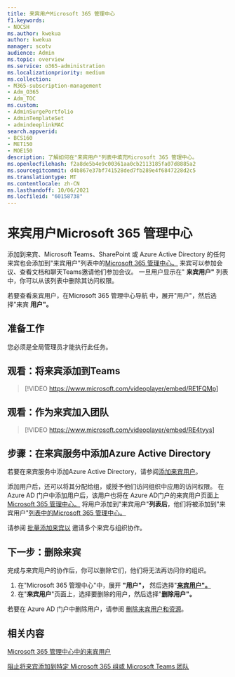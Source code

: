 ```yaml
---
title: 来宾用户Microsoft 365 管理中心
f1.keywords:
- NOCSH
ms.author: kwekua
author: kwekua
manager: scotv
audience: Admin
ms.topic: overview
ms.service: o365-administration
ms.localizationpriority: medium
ms.collection:
- M365-subscription-management
- Adm_O365
- Adm_TOC
ms.custom:
- AdminSurgePortfolio
- AdminTemplateSet
- admindeeplinkMAC
search.appverid:
- BCS160
- MET150
- MOE150
description: 了解如何在"来宾用户"列表中填充Microsoft 365 管理中心。
ms.openlocfilehash: f2a8de5b4e9c00361aa0cb2113185fa07d8885a2
ms.sourcegitcommit: d4b867e37bf741528ded7fb289e4f6847228d2c5
ms.translationtype: MT
ms.contentlocale: zh-CN
ms.lasthandoff: 10/06/2021
ms.locfileid: "60158738"
---
```

# <a name="guest-users-in-microsoft-365-admin-center"></a>来宾用户Microsoft 365 管理中心

添加到来宾、Microsoft Teams、SharePoint 或 Azure Active Directory 的任何来宾也会添加到"来宾用户"列表中的<a href="https://go.microsoft.com/fwlink/p/?linkid=2074830" target="_blank">Microsoft 365 管理中心。</a>  来宾可以参加会议、查看文档和聊天Teams邀请他们参加会议。
一旦用户显示在" **来宾用户"** 列表中，你可以从该列表中删除其访问权限。

若要查看来宾用户，在Microsoft 365 管理中心导航 <a href="https://go.microsoft.com/fwlink/p/?linkid=2074830" target="_blank"></a>中，展开"用户"，然后选择"来宾 **用户"。** 

## <a name="before-you-begin"></a>准备工作

您必须是全局管理员才能执行此任务。

## <a name="watch-add-guests-to-teams"></a>观看：将来宾添加到Teams

> [!VIDEO https://www.microsoft.com/videoplayer/embed/RE1FQMp]

## <a name="watch-join-a-team-as-a-guest"></a>观看：作为来宾加入团队

> [!VIDEO https://www.microsoft.com/videoplayer/embed/RE4tyys]

## <a name="steps-add-guests-in-azure-active-directory"></a>步骤：在来宾服务中添加Azure Active Directory

若要在来宾服务中添加Azure Active Directory，请参阅[添加来宾用户](/azure/active-directory/b2b/b2b-quickstart-add-guest-users-portal)。

添加用户后，还可以将其分配给组，或授予他们访问组织中应用的访问权限。 在 Azure AD 门户中添加用户后，该用户也将在 Azure AD门户的来宾用户页面上<a href="https://go.microsoft.com/fwlink/p/?linkid=2074830" target="_blank">Microsoft 365 管理中心。</a>
将用户添加到"来宾用户"**列表后**，他们将被添加到"[](../create-groups/manage-guest-access-in-groups.md#add-guests-to-a-microsoft-365-group-from-the-admin-center)来宾用户"<a href="https://go.microsoft.com/fwlink/p/?linkid=2074830" target="_blank">列表中的Microsoft 365 管理中心。</a>

请参阅 [批量添加来宾以](/azure/active-directory/b2b/tutorial-bulk-invite) 邀请多个来宾与组织协作。

## <a name="next-steps-remove-a-guest"></a>下一步：删除来宾

完成与来宾用户的协作后，你可以删除它们，他们将无法再访问你的组织。

1. 在"Microsoft 365 管理中心"中，展开 **"用户"，** 然后选择"<a href="https://go.microsoft.com/fwlink/p/?linkid=2074830" target="_blank">**来宾用户"。**</a>
1. 在"**来宾用户**"页面上，选择要删除的用户，然后选择"**删除用户"。**

若要在 Azure AD 门户中删除用户，请参阅 [删除来宾用户和资源](/azure/active-directory/b2b/b2b-quickstart-add-guest-users-portal#clean-up-resources)。

## <a name="related-content"></a>相关内容

[Microsoft 365 管理中心中的来宾用户](about-guest-users.md)

[阻止将来宾添加到特定 Microsoft 365 组或 Microsoft Teams 团队](../../solutions/per-group-guest-access.md)
